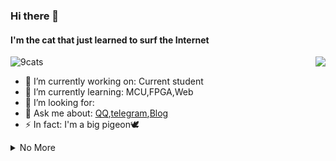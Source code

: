 ### Hi there 👋

#### I'm the cat that just learned to surf the Internet

<a href="#">
  <img align="right" src="https://github-readme-stats.vercel.app/api?username=mnixry&show_icons=true&count_private=true" />
</a>

![9cats](https://count.getloli.com/get/@:9cats?theme=rule34)

- 🔭 I’m currently working on: Current student 
- 🌱 I’m currently learning: MCU,FPGA,Web
- 🤔 I’m looking for: 
- 💬 Ask me about: [QQ](http://wpa.qq.com/msgrd?v=3&uin=123337671&site=qq&menu=yes),[telegram](https://t.me/ninocats),[Blog](http://112.74.54.201)
- ⚡ In fact: I'm a big pigeon🕊
<!-- - 👯 I’m looking to collaborate on ... -->

<details markdown='1'><summary>No More</summary>
I am poor<br>
But if you have work, you can call me to try
</details>
